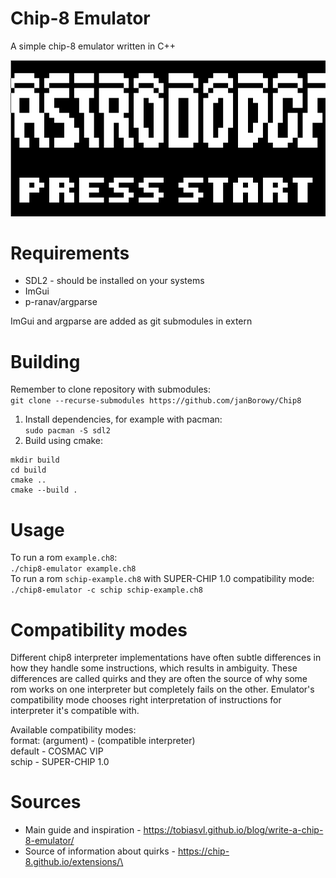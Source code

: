 # Chip-8 Emulator
A simple chip-8 emulator written in C++

![where preview](preview.png)

# Requirements
- SDL2 - should be installed on your systems
- ImGui
- p-ranav/argparse

ImGui and argparse are added as git submodules in extern

# Building
Remember to clone repository with submodules:\
`git clone --recurse-submodules https://github.com/janBorowy/Chip8`
1. Install dependencies, for example with pacman:\
`sudo pacman -S sdl2`
2. Build using cmake:
```
mkdir build
cd build
cmake ..
cmake --build .
```
# Usage
To run a rom `example.ch8`:\
`./chip8-emulator example.ch8`\
To run a rom `schip-example.ch8` with SUPER-CHIP 1.0 compatibility mode:\
`./chip8-emulator -c schip schip-example.ch8`

# Compatibility modes
Different chip8 interpreter implementations have often subtle differences
in how they handle some instructions, which results in ambiguity.
These differences are called quirks and they are often the source
of why some rom works on one interpreter but completely fails on the other.
Emulator's compatibility mode chooses right interpretation of instructions
for interpreter it's compatible with.

Available compatibility modes:\
format: (argument) - (compatible interpreter)\
default - COSMAC VIP\
schip - SUPER-CHIP 1.0
# Sources
- Main guide and inspiration - https://tobiasvl.github.io/blog/write-a-chip-8-emulator/
- Source of information about quirks - https://chip-8.github.io/extensions/\ 
